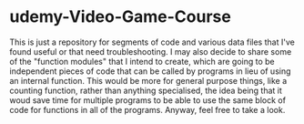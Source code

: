 # udemy-Video-Game-Course

This is just a repository for segments of code and various data files that I've found useful or that need troubleshooting.
I may also decide to share some of the "function modules" that I intend to create, which are going to be independent pieces of code that
can be called by programs in lieu of using an internal function. This would be more for general purpose things, like a counting function,
rather than anything specialised, the idea being that it woud save time for multiple programs to be able to use the same block of code for
functions in all of the programs. Anyway, feel free to take a look.
